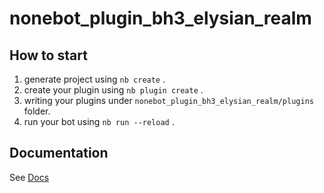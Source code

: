 # nonebot_plugin_bh3_elysian_realm

## How to start

1. generate project using `nb create` .
2. create your plugin using `nb plugin create` .
3. writing your plugins under `nonebot_plugin_bh3_elysian_realm/plugins` folder.
4. run your bot using `nb run --reload` .

## Documentation

See [Docs](https://nonebot.dev/)
